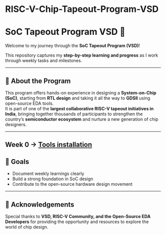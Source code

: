 # RISC-V-Chip-Tapeout-Program-VSD
# SoC Tapeout Program VSD 🚀

Welcome to my journey through the **SoC Tapeout Program (VSD)**!  

This repository captures my **step-by-step learning and progress** as I work through weekly tasks and milestones.  

---

## 📌 About the Program
This program offers hands-on experience in designing a **System-on-Chip (SoC)**, starting from **RTL design** and taking it all the way to **GDSII** using open-source EDA tools.  
It is part of one of the **largest collaborative RISC-V tapeout initiatives in India**, bringing together thousands of participants to strengthen the country’s **semiconductor ecosystem** and nurture a new generation of chip designers.  

---
**Week 0** → [Tools installation](week1/README.md)  
---

## 🌟 Goals
- Document weekly learnings clearly  
- Build a strong foundation in SoC design  
- Contribute to the open-source hardware design movement  

---

## 🤝 Acknowledgements
Special thanks to **VSD, RISC-V Community, and the Open-Source EDA Developers** for providing the opportunity and resources to explore the world of chip design.  
